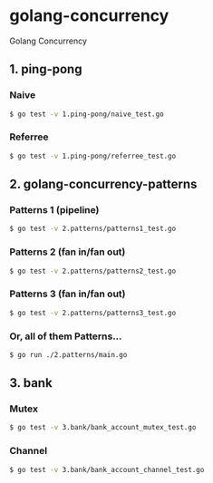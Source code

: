 # golang-concurrency
Golang Concurrency

## 1. ping-pong

### Naive
```sh
$ go test -v 1.ping-pong/naive_test.go
```

### Referree
```sh
$ go test -v 1.ping-pong/referree_test.go
```

## 2. golang-concurrency-patterns

### Patterns 1 (pipeline)
```sh
$ go test -v 2.patterns/patterns1_test.go
```

### Patterns 2 (fan in/fan out)
```sh
$ go test -v 2.patterns/patterns2_test.go
```

### Patterns 3 (fan in/fan out)
```sh
$ go test -v 2.patterns/patterns3_test.go
```

### Or, all of them Patterns...
```sh
$ go run ./2.patterns/main.go
```

## 3. bank

### Mutex
```sh
$ go test -v 3.bank/bank_account_mutex_test.go
```

### Channel
```sh
$ go test -v 3.bank/bank_account_channel_test.go
```